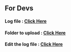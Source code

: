 ## For Devs 


#### Log file : [Click Here](https://github.com/d8rkmind/supreme-octo-fortnight/blob/main/testcase/log.testcase.md)
#### Folder to upload : [Click Here](https://github.com/d8rkmind/supreme-octo-fortnight/tree/main/testcase/files)
#### Edit the log file : [Click Here](https://github.com/d8rkmind/supreme-octo-fortnight/edit/main/testcase/log.testcase.md)
